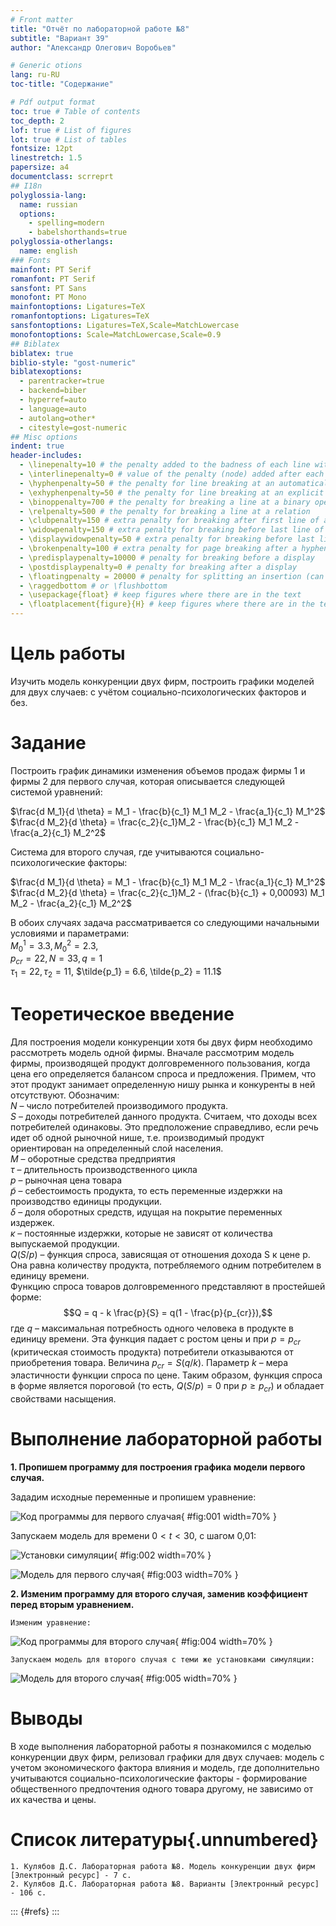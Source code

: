 ```yaml
---
# Front matter
title: "Отчёт по лабораторной работе №8"  
subtitle: "Вариант 39"  
author: "Александр Олегович Воробьев"

# Generic otions
lang: ru-RU
toc-title: "Содержание"

# Pdf output format
toc: true # Table of contents
toc_depth: 2
lof: true # List of figures
lot: true # List of tables
fontsize: 12pt
linestretch: 1.5
papersize: a4
documentclass: scrreprt
## I18n
polyglossia-lang:
  name: russian
  options:
	- spelling=modern
	- babelshorthands=true
polyglossia-otherlangs:
  name: english
### Fonts
mainfont: PT Serif
romanfont: PT Serif
sansfont: PT Sans
monofont: PT Mono
mainfontoptions: Ligatures=TeX
romanfontoptions: Ligatures=TeX
sansfontoptions: Ligatures=TeX,Scale=MatchLowercase
monofontoptions: Scale=MatchLowercase,Scale=0.9
## Biblatex
biblatex: true
biblio-style: "gost-numeric"
biblatexoptions:
  - parentracker=true
  - backend=biber
  - hyperref=auto
  - language=auto
  - autolang=other*
  - citestyle=gost-numeric
## Misc options
indent: true
header-includes:
  - \linepenalty=10 # the penalty added to the badness of each line within a paragraph (no associated penalty node) Increasing the value makes tex try to have fewer lines in the paragraph.
  - \interlinepenalty=0 # value of the penalty (node) added after each line of a paragraph.
  - \hyphenpenalty=50 # the penalty for line breaking at an automatically inserted hyphen
  - \exhyphenpenalty=50 # the penalty for line breaking at an explicit hyphen
  - \binoppenalty=700 # the penalty for breaking a line at a binary operator
  - \relpenalty=500 # the penalty for breaking a line at a relation
  - \clubpenalty=150 # extra penalty for breaking after first line of a paragraph
  - \widowpenalty=150 # extra penalty for breaking before last line of a paragraph
  - \displaywidowpenalty=50 # extra penalty for breaking before last line before a display math
  - \brokenpenalty=100 # extra penalty for page breaking after a hyphenated line
  - \predisplaypenalty=10000 # penalty for breaking before a display
  - \postdisplaypenalty=0 # penalty for breaking after a display
  - \floatingpenalty = 20000 # penalty for splitting an insertion (can only be split footnote in standard LaTeX)
  - \raggedbottom # or \flushbottom
  - \usepackage{float} # keep figures where there are in the text
  - \floatplacement{figure}{H} # keep figures where there are in the text
---
```


# Цель работы  

  Изучить модель конкуренции двух фирм, построить графики моделей для двух случаев: с учётом социально-психологических факторов и без.  

# Задание  

  Построить график динамики изменения объемов продаж фирмы 1 и фирмы 2 для первого случая, которая описывается следующей системой уравнений:  

  $\frac{d M_1}{d \theta} = M_1 - \frac{b}{c_1} M_1 M_2 - \frac{a_1}{c_1} M_1^2$  
  $\frac{d M_2}{d \theta} = \frac{c_2}{c_1}M_2 - \frac{b}{c_1} M_1 M_2 - \frac{a_2}{c_1} M_2^2$  

  Система для второго случая, где учитываются социально-психологические факторы:  

  $\frac{d M_1}{d \theta} = M_1 - \frac{b}{c_1} M_1 M_2 - \frac{a_1}{c_1} M_1^2$  
  $\frac{d M_2}{d \theta} = \frac{c_2}{c_1}M_2 - (\frac{b}{c_1} + 0,00093) M_1 M_2 - \frac{a_2}{c_1} M_2^2$  

  В обоих случаях задача рассматривается со следующими начальными условиями и параметрами:  
  $M_0^1 = 3.3, M_0^2 = 2.3,$  
  $p_{cr} = 22, N = 33, q = 1$  
  $\tau_1 = 22, \tau_2 = 11,$
  $\tilde{p_1} = 6.6, \tilde{p_2} = 11.1$  


# Теоретическое введение  

  Для построения модели конкуренции хотя бы двух фирм необходимо рассмотреть модель одной фирмы. Вначале рассмотрим модель фирмы, производящей продукт долговременного пользования, когда цена его определяется балансом спроса и предложения. Примем, что этот продукт занимает определенную нишу рынка и конкуренты в ней отсутствуют.
  Обозначим:  
  $N$ – число потребителей производимого продукта.  
  $S$ – доходы потребителей данного продукта. Считаем, что доходы всех потребителей одинаковы. Это предположение справедливо, если речь идет об одной рыночной нише, т.е. производимый продукт ориентирован на определенный слой населения.  
  $M$ – оборотные средства предприятия  
  $\tau$ – длительность производственного цикла  
  $p$ – рыночная цена товара  
  $\tilde{p}$ – себестоимость продукта, то есть переменные издержки на производство единицы продукции.  
  $\delta$ – доля оборотных средств, идущая на покрытие переменных издержек.  
  $\kappa$ – постоянные издержки, которые не зависят от количества выпускаемой продукции.  
  $Q(S/p)$ – функция спроса, зависящая от отношения дохода S к цене p. Она равна количеству продукта, потребляемого одним потребителем в единицу времени.  
  Функцию спроса товаров долговременного представляют в простейшей форме:  
  $$Q = q - k \frac{p}{S} = q(1 - \frac{p}{p_{cr}}),$$
  где $q$ – максимальная потребность одного человека в продукте в единицу времени.
  Эта функция падает с ростом цены и при $p = p_{cr}$ (критическая стоимость продукта) потребители отказываются от приобретения товара. Величина $p_{cr} = S(q/k)$. Параметр $k$ – мера эластичности функции спроса по цене. Таким образом, функция спроса в форме является пороговой (то есть, $Q(S/p) = 0$ при $p ≥ p_{cr}$) и обладает свойствами насыщения.  

# Выполнение лабораторной работы

**1. Пропишем программу для построения графика модели первого случая.** 

  Зададим исходные переменные и пропишем уравнение:

  ![Код программы для первого слуачая](screens/1.png){ #fig:001 width=70% }  

  Запускаем модель для времени $0 < t < 30$, с шагом 0,01:

  ![Установки симуляции](screens/2.png){ #fig:002 width=70% }  

  ![Модель для первого случая](screens/3.png){ #fig:003 width=70% }   

**2. Изменим программу для второго случая, заменив коэффициент перед вторым уравнением.**  

	Изменим уравнение:  

  ![Код программы для второго случая](screens/4.png){ #fig:004 width=70% }  

	Запускаем модель для второго случая с теми же установками симуляции:  
    
  ![Модель для второго случая](screens/5.png){ #fig:005 width=70% }  
 
# Выводы

В ходе выполнения лабораторной работы я познакомился с моделью конкуренции двух фирм, релизовал графики для двух случаев: модель с учетом экономического фактора влияния и модель, где дополнительно учитываются социально-психологические факторы - формирование общественного предпочтения одного товара другому, не зависимо от их качества и цены.

# Список литературы{.unnumbered}

	1. Кулябов Д.С. Лабораторная работа №8. Модель конкуренции двух фирм [Электронный ресурс] - 7 с. 
	2. Кулябов Д.С. Лабораторная работа №8. Варианты [Электронный ресурс] - 106 с. 

::: {#refs}
:::

